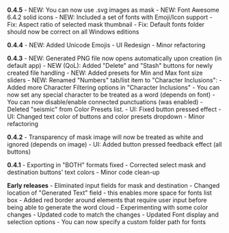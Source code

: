 **0.4.5**
    - NEW: You can now use .svg images as mask
    - NEW: Font Awesome 6.4.2 solid icons
    - NEW: Included a set of fonts with Emoji/Icon support
    - Fix: Aspect ratio of selected mask thumbnail
    - Fix: Default fonts folder should now be correct on all Windows editions


**0.4.4**
    - NEW: Added Unicode Emojis
    - UI Redesign
    - Minor refactoring


**0.4.3**
    - NEW: Generated PNG file now opens automatically upon creation (in default app)
    - NEW (QoL): Added "Delete" and "Stash" buttons for newly created file handling
    - NEW: Added presets for Min and Max font size sliders
    - NEW: Renamed "Numbers" tab/list item to "Character Inclusions":
            - Added more Character Filtering options in "Character Inclusions"
            - You can now set any special character to be treated as a word (depends on font)
            - You can now disable/enable connected punctuations (was enabled)
    - Deleted "seismic" from Color Presets list.
    - UI: Fixed button pressed effect
    - UI: Changed text color of buttons and color presets dropdown
    - Minor refactoring


**0.4.2**
    - Transparency of mask image will now be treated as white and ignored (depends on image)
    - UI: Added button pressed feedback effect (all buttons)


**0.4.1**
    - Exporting in "BOTH" formats fixed
    - Corrected select mask and destination buttons' text colors
    - Minor code clean-up


**Early releases**
    - Eliminated input fields for mask and destination
    - Changed location of "Generated Text" field - this enables more space for fonts list box
    - Added red border around elements that require user input before being able to generate the word cloud
    - Experimenting with some color changes
    - Updated code to match the changes
    - Updated Font display and selection options
    - You can now specify a custom folder path for fonts